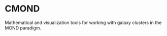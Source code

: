 # CMOND
Mathematical and visualization tools for working with galaxy clusters in the MOND paradigm.
